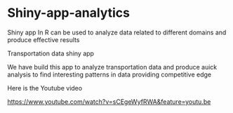 # Shiny-app-analytics
Shiny app In R can be used to analyze data related to different domains and produce effective results


Transportation data shiny app


We have build this app to analyze transportation data and produce auick analysis to find interesting patterns in data providing competitive edge


Here is the Youtube video

https://www.youtube.com/watch?v=sCEgeWyfRWA&feature=youtu.be
